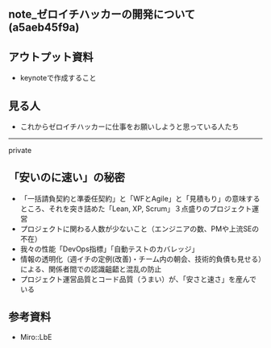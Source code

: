 note_ゼロイチハッカーの開発について(a5aeb45f9a)
---

## アウトプット資料
- keynoteで作成すること

## 見る人
- これからゼロイチハッカーに仕事をお願いしようと思っている人たち

---
private

## 「安いのに速い」の秘密
- 「一括請負契約と準委任契約」と「WFとAgile」と「見積もり」の意味するところ、それを突き詰めた「Lean, XP, Scrum」３点盛りのプロジェクト運営
- プロジェクトに関わる人数が少ないこと（エンジニアの数、PMや上流SEの不在）
- 我々の性能「DevOps指標」「自動テストのカバレッジ」
- 情報の透明化（週イチの定例(改善)・チーム内の朝会、技術的負債も見せる）による、関係者間での認識齟齬と混乱の防止
- プロジェクト運営品質とコード品質（うまい）が、「安さと速さ」を産んでいる

## 参考資料
- Miro::LbE



